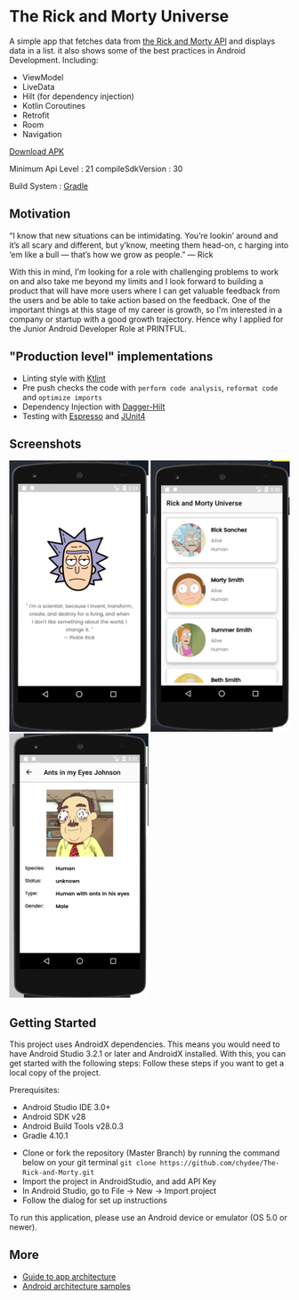 # The Rick and Morty Universe

A simple app that fetches data from [the Rick and Morty API](https://martinfowler.com/) and displays data in a list.
it also shows some of the best practices in Android Development. Including:
* ViewModel
* LiveData
* Hilt (for dependency injection)
* Kotlin Coroutines
* Retrofit
* Room
* Navigation

[Download APK](https://github.com/chydee/The-Rick-and-Morty/releases/download/v1.0/app-debug.apk)

Minimum Api Level : 21 compileSdkVersion : 30

Build System : [Gradle](https://gradle.org/)

## Motivation

“I know that new situations can be intimidating. You’re lookin’ around and it’s all scary and different, but y’know, meeting them head-on, c
harging into ‘em like a bull — that’s how we grow as people.” — Rick

With this in mind, I'm looking for a role with challenging problems to work on and also take me beyond my limits and I look forward to building a product that
will have more users where I can get valuable feedback from the users and be able to take action based on the feedback. One of the important things at
this stage of my career is growth, so I'm interested in a company or startup with a good growth trajectory. Hence why I applied for the
Junior Android Developer Role at PRINTFUL.

## "Production level" implementations
- Linting style with [Ktlint](https://github.com/JLLeitschuh/ktlint-gradle)
- Pre push checks the code with `perform code analysis`, `reformat code` and `optimize imports`
- Dependency Injection with [Dagger-Hilt](https://developer.android.com/training/dependency-injection/hilt-android)
- Testing with [Espresso](https://developer.android.com/training/testing/espresso) and [JUnit4](https://developer.android.com/training/testing/junit-rules)

## Screenshots

<p>
<img src="screens/launcher.png" alt="Screen 1" width="250">
<img src="screens/home.png" alt="Screen 2" width="250">
<img src="screens/details.png" alt="Screen 3" width="250">
</p>

## Getting Started
This project uses AndroidX dependencies.
This means you would need to have Android Studio 3.2.1 or later and AndroidX installed. With this, you can get started with the following steps:
Follow these steps if you want to get a local copy of the project.

Prerequisites:
  * Android Studio IDE 3.0+
  * Android SDK v28
  * Android Build Tools v28.0.3
  * Gradle 4.10.1
- Clone or fork the repository (Master Branch) by running the command below on your git terminal
    `git clone https://github.com/chydee/The-Rick-and-Morty.git`
- Import the project in AndroidStudio, and add API Key
- In Android Studio, go to File -> New -> Import project
- Follow the dialog for set up instructions

To run this application, please use an Android device or emulator (OS 5.0 or newer).


## More
* [Guide to app architecture](https://developer.android.com/jetpack/guide)
* [Android architecture samples](https://github.com/android/architecture-samples)